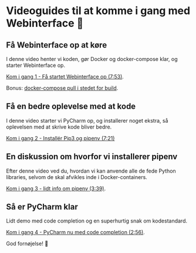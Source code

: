# Videoguides til at komme i gang med Webinterface :rocket:

## Få Webinterface op at køre
I denne video henter vi koden, gør Docker og docker-compose klar, og starter Webinterface op.

[Kom i gang 1 - Få startet Webinterface op (7:53)](https://youtu.be/o60uKeKV2kc).

Bonus: [docker-compose pull i stedet for build](https://youtu.be/WdQuxeNPE-k).

## Få en bedre oplevelse med at kode
I denne video starter vi PyCharm op, og installerer noget ekstra, så oplevelsen med at skrive kode bliver bedre.

[Kom i gang 2 - Installér Pip3 og pipenv (7:21)](https://youtu.be/nAIftKo4zL4)

## En diskussion om hvorfor vi installerer pipenv
Efter denne video ved du, hvordan vi kan anvende alle de fede Python libraries, selvom de skal afvikles inde i Docker-containers.

[Kom i gang 3 - lidt info om pipenv (3:39)](https://youtu.be/oOBcc2cMtIM).

## Så er PyCharm klar
Lidt demo med code completion og en superhurtig snak om kodestandard.

[Kom i gang 4 - PyCharm nu med code completion (2:56)](https://youtu.be/zQ1FhAhG5r4).

God fornøjelse! :beers:
